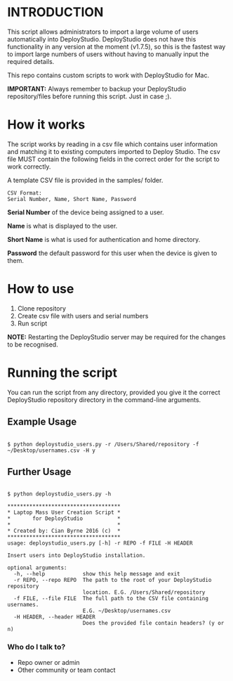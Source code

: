 # INTRODUCTION #

This script allows administrators to import a large volume of users automatically into DeployStudio.  DeployStudio does not have this functionality in any version at the moment (v1.7.5), so this is the fastest way to import large numbers of users without having to manually input the required details.

This repo contains custom scripts to work with DeployStudio for Mac.

**IMPORTANT:**  Always remember to backup your DeployStudio repository/files before running this script.  Just in case ;).


# How it works #

The script works by reading in a csv file which contains user information and matching it to existing computers imported to Deploy Studio.  The csv file MUST contain the following fields in the correct order for the script to work correctly.


A template CSV file is provided in the samples/ folder.

```
CSV Format:
Serial Number, Name, Short Name, Password 

```

**Serial Number** of the device being assigned to a user.

**Name** is what is displayed to the user.

**Short Name** is what is used for authentication and home directory.

**Password** the default password for this user when the device is given to them.


# How to use #

1. Clone repository
2. Create csv file with users and serial numbers
3. Run script

**NOTE:** Restarting the DeployStudio server may be required for the changes to be recognised. 

# Running the script #

You can run the script from any directory, provided you give it the correct DeployStudio repository directory in the command-line arguments.

## Example Usage ##
```

$ python deploystudio_users.py -r /Users/Shared/repository -f ~/Desktop/usernames.csv -H y

```

## Further Usage ##

```

$ python deploystudio_users.py -h

************************************
* Laptop Mass User Creation Script *
*       for DeployStudio           *
*                                  *
* Created by: Cian Byrne 2016 (c)  *
************************************
usage: deploystudio_users.py [-h] -r REPO -f FILE -H HEADER

Insert users into DeployStudio installation.

optional arguments:
  -h, --help            show this help message and exit
  -r REPO, --repo REPO  The path to the root of your DeployStudio repository
                        location. E.G. /Users/Shared/repository
  -f FILE, --file FILE  The full path to the CSV file containing usernames.
                        E.G. ~/Desktop/usernames.csv
  -H HEADER, --header HEADER
                        Does the provided file contain headers? (y or n)

```



### Who do I talk to? ###

* Repo owner or admin
* Other community or team contact
